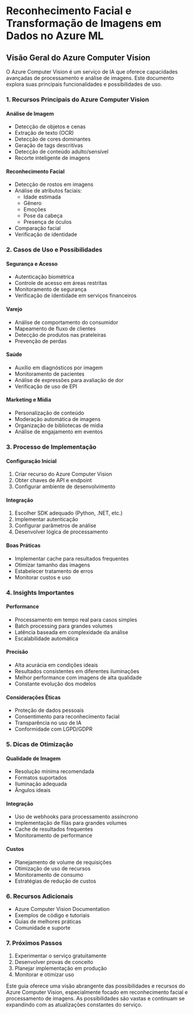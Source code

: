 # Reconhecimento Facial e Transformação de Imagens em Dados no Azure ML

## Visão Geral do Azure Computer Vision

O Azure Computer Vision é um serviço de IA que oferece capacidades avançadas de processamento e análise de imagens. Este documento explora suas principais funcionalidades e possibilidades de uso.

### 1. Recursos Principais do Azure Computer Vision

#### Análise de Imagem

- Detecção de objetos e cenas
- Extração de texto (OCR)
- Detecção de cores dominantes
- Geração de tags descritivas
- Detecção de conteúdo adulto/sensível
- Recorte inteligente de imagens

#### Reconhecimento Facial

- Detecção de rostos em imagens
- Análise de atributos faciais:
  - Idade estimada
  - Gênero
  - Emoções
  - Pose da cabeça
  - Presença de óculos
- Comparação facial
- Verificação de identidade

### 2. Casos de Uso e Possibilidades

#### Segurança e Acesso

- Autenticação biométrica
- Controle de acesso em áreas restritas
- Monitoramento de segurança
- Verificação de identidade em serviços financeiros

#### Varejo

- Análise de comportamento do consumidor
- Mapeamento de fluxo de clientes
- Detecção de produtos nas prateleiras
- Prevenção de perdas

#### Saúde

- Auxílio em diagnósticos por imagem
- Monitoramento de pacientes
- Análise de expressões para avaliação de dor
- Verificação de uso de EPI

#### Marketing e Mídia

- Personalização de conteúdo
- Moderação automática de imagens
- Organização de bibliotecas de mídia
- Análise de engajamento em eventos

### 3. Processo de Implementação

#### Configuração Inicial

1. Criar recurso do Azure Computer Vision
2. Obter chaves de API e endpoint
3. Configurar ambiente de desenvolvimento

#### Integração

1. Escolher SDK adequado (Python, .NET, etc.)
2. Implementar autenticação
3. Configurar parâmetros de análise
4. Desenvolver lógica de processamento

#### Boas Práticas

- Implementar cache para resultados frequentes
- Otimizar tamanho das imagens
- Estabelecer tratamento de erros
- Monitorar custos e uso

### 4. Insights Importantes

#### Performance

- Processamento em tempo real para casos simples
- Batch processing para grandes volumes
- Latência baseada em complexidade da análise
- Escalabilidade automática

#### Precisão

- Alta acurácia em condições ideais
- Resultados consistentes em diferentes iluminações
- Melhor performance com imagens de alta qualidade
- Constante evolução dos modelos

#### Considerações Éticas

- Proteção de dados pessoais
- Consentimento para reconhecimento facial
- Transparência no uso de IA
- Conformidade com LGPD/GDPR

### 5. Dicas de Otimização

#### Qualidade de Imagem

- Resolução mínima recomendada
- Formatos suportados
- Iluminação adequada
- Ângulos ideais

#### Integração

- Uso de webhooks para processamento assíncrono
- Implementação de filas para grandes volumes
- Cache de resultados frequentes
- Monitoramento de performance

#### Custos

- Planejamento de volume de requisições
- Otimização de uso de recursos
- Monitoramento de consumo
- Estratégias de redução de custos

### 6. Recursos Adicionais

- Azure Computer Vision Documentation
- Exemplos de código e tutoriais
- Guias de melhores práticas
- Comunidade e suporte

### 7. Próximos Passos

1. Experimentar o serviço gratuitamente
2. Desenvolver provas de conceito
3. Planejar implementação em produção
4. Monitorar e otimizar uso

Este guia oferece uma visão abrangente das possibilidades e recursos do Azure Computer Vision, especialmente focado em reconhecimento facial e processamento de imagens. As possibilidades são vastas e continuam se expandindo com as atualizações constantes do serviço.
